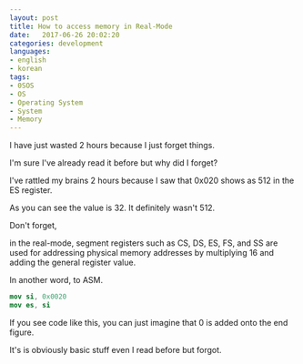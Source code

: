 ```yaml
---
layout: post
title: How to access memory in Real-Mode    
date:   2017-06-26 20:02:20        
categories: development
languages:
- english
- korean
tags:
- 0SOS
- OS
- Operating System
- System
- Memory
---        
```



I have just wasted 2 hours because I just forget things.

I'm sure I've already read it before but why did I forget? 


I've rattled my brains 2 hours because I saw that 0x020 shows as 512 in the ES register.  

As you can see the value is 32. It definitely wasn't 512.

Don't forget,

in the real-mode, segment registers such as CS, DS, ES, FS, and SS are used for addressing physical memory addresses by multiplying 16 and adding the general register value.


In another word, to ASM.


```nasm
mov si, 0x0020 
mov es, si
```

If you see code like this, you can just imagine that 0 is added onto the end figure.

It's is obviously basic stuff even I read before but forgot.

 